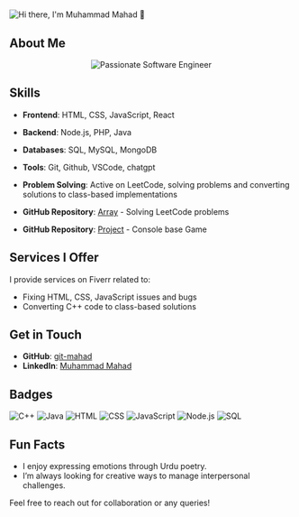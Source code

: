 # <p align="center">
  <img src="https://readme-typing-svg.herokuapp.com?font=Fira+Code&weight=600&size=24&pause=1000&color=0A75AD&center=true&vCenter=true&width=500&lines=Hi+there%2C+I'm+Muhammad+Mahad+%F0%9F%91%8B" alt="Hi there, I'm Muhammad Mahad 👋">
</p>

## About Me

<p align="center">
  <img src="https://readme-typing-svg.herokuapp.com?font=Fira+Code&weight=600&size=18&pause=1000&color=0A75AD&center=true&vCenter=true&width=500&lines=Passionate+Software+Engineer" alt="Passionate Software Engineer">
</p>

## Skills
- **Frontend**: HTML, CSS, JavaScript, React
- **Backend**: Node.js, PHP, Java
- **Databases**: SQL, MySQL, MongoDB
- **Tools**: Git, Github, VSCode, chatgpt

- **Problem Solving**: Active on LeetCode, solving problems and converting solutions to class-based implementations
- **GitHub Repository**: [Array]([https://github.com/git-mahad/Array-LeetCode.git]) - Solving LeetCode problems
- **GitHub Repository**: [Project]([https://github.com/git-mahad/Console-Quiz-Game.git]) - Console base Game

## Services I Offer
I provide services on Fiverr related to:

- Fixing HTML, CSS, JavaScript issues and bugs
- Converting C++ code to class-based solutions

## Get in Touch
- **GitHub**: [git-mahad](https://github.com/git-mahad/Array-LeetCode)
- **LinkedIn**: [Muhammad Mahad](https://linkedin.com/in/mahad-dev)

## Badges
![C++](https://img.shields.io/badge/C++-%2300599C.svg?style=for-the-badge&logo=c%2B%2B&logoColor=white)
![Java](https://img.shields.io/badge/Java-%23ED8B00.svg?style=for-the-badge&logo=java&logoColor=white)
![HTML](https://img.shields.io/badge/HTML-%23E34F26.svg?style=for-the-badge&logo=html5&logoColor=white)
![CSS](https://img.shields.io/badge/CSS-%231572B6.svg?style=for-the-badge&logo=css3&logoColor=white)
![JavaScript](https://img.shields.io/badge/JavaScript-%23F7DF1E.svg?style=for-the-badge&logo=javascript&logoColor=black)
![Node.js](https://img.shields.io/badge/Node.js-%23339933.svg?style=for-the-badge&logo=node.js&logoColor=white)
![SQL](https://img.shields.io/badge/SQL-%2300758F.svg?style=for-the-badge&logo=database&logoColor=white)

## Fun Facts
- I enjoy expressing emotions through Urdu poetry.
- I’m always looking for creative ways to manage interpersonal challenges.

Feel free to reach out for collaboration or any queries!
